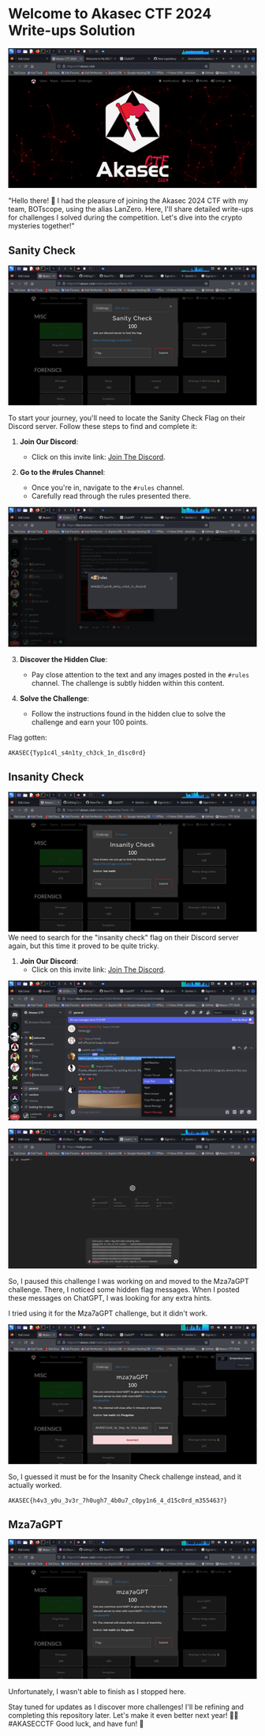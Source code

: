 # Welcome to Akasec CTF 2024 Write-ups Solution

![ctf-landing-page](/images/akasec.png)

"Hello there! 👋 I had the pleasure of joining the Akasec 2024 CTF with my team, BOTscope, using the alias LanZero. Here, I'll share detailed write-ups for challenges I solved during the competition. Let's dive into the crypto mysteries together!"

## Sanity Check
![sanity-check](/images/sanity.png)

To start your journey, you'll need to locate the Sanity Check Flag on their Discord server. Follow these steps to find and complete it:

1. **Join Our Discord**:
   - Click on this invite link: [Join The Discord](https://discord.gg/ycvjdcejMw).

2. **Go to the #rules Channel**:
   - Once you're in, navigate to the `#rules` channel.
   - Carefully read through the rules presented there.

![discord](/images/discord-sanity.png)

3. **Discover the Hidden Clue**:
   - Pay close attention to the text and any images posted in the `#rules` channel. The challenge is subtly hidden within this content.

4. **Solve the Challenge**:
   - Follow the instructions found in the hidden clue to solve the challenge and earn your 100 points.

Flag gotten:
```
AKASEC{Typ1c4l_s4n1ty_ch3ck_1n_d1sc0rd}
```

## Insanity Check
![isanity-check](/images/insanity.png)
We need to search for the "insanity check" flag on their Discord server again, but this time it proved to be quite tricky.
1. **Join Our Discord**:
   - Click on this invite link: [Join The Discord](https://discord.gg/ycvjdcejMw).
  
![insanity-check3](/images/insanity3.png)

![insanity-check4](/images/insanity4.png)

So, I paused this challenge I was working on and moved to the Mza7aGPT challenge. There, I noticed some hidden flag messages. When I posted these messages on ChatGPT, I was looking for any extra hints.

I tried using it for the Mza7aGPT challenge, but it didn't work.


![insanity-check3](/images/insanity5.png)

So, I guessed it must be for the Insanity Check challenge instead, and it actually worked.



```
AKASEC{h4v3_y0u_3v3r_7h0ugh7_4b0u7_c0py1n6_4_d15c0rd_m355463?}
```

## Mza7aGPT  

![mza7agpt](/images/mza7agpt.png)

Unfortunately, I wasn't able to finish as I stopped here.

Stay tuned for updates as I discover more challenges! I'll be refining and completing this repository later. Let's make it even better next year! 🚀✨ #AKASECCTF
Good luck, and have fun! 🎉
